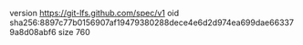 version https://git-lfs.github.com/spec/v1
oid sha256:8897c77b0156907af19479380288dece4e6d2d974ea699dae663379a8d08abf6
size 760
